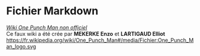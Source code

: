 # Fichier Markdown
*[Wiki One Punch Man non officiel](https://wiki-opm.fandom.com/fr/wiki/Wiki_wiki_opm)*<br/>
Ce faux wiki a été crée par **MEKERKE Enzo** et **LARTIGAUD Elliot**
https://fr.wikipedia.org/wiki/One_Punch_Man#/media/Fichier:One_Punch_Man_logo.svg
